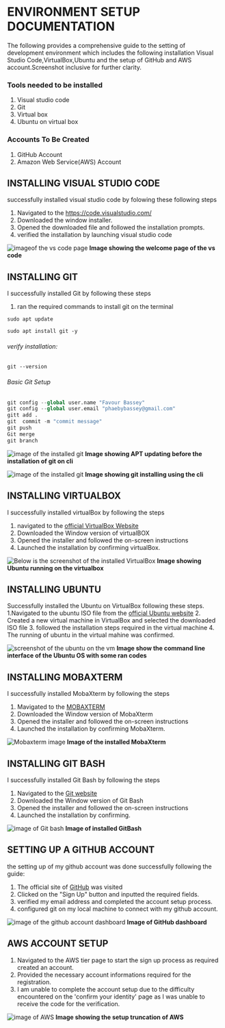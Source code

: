 # ENVIRONMENT SETUP DOCUMENTATION

The following provides a comprehensive guide to the setting of development environment which includes the following installation Visual Studio Code,VirtualBox,Ubuntu and the setup of GitHub and AWS account.Screenshot inclusive for further clarity.

### Tools needed to be installed

1. Visual studio code
2. Git
3. Virtual box
4. Ubuntu on virtual box 


### Accounts To Be Created
1. GitHub  Account
2. Amazon Web Service(AWS) Account

## INSTALLING VISUAL STUDIO CODE
successfully installed visual studio code by folowing these following steps

1. Navigated to the https://code.visualstudio.com/
2. Downloaded the window installer.
3. Opened the downloaded file and followed the installation prompts.
4. verified the installation by launching visual studio code


![imageof the vs code page](image/vscode_welcome_page.PNG)
__Image showing the welcome page of the vs code__


## INSTALLING GIT
I successfully installed Git by following these steps
1. ran the required commands to install git on the terminal

```
sudo apt update
```

```
sudo apt install git -y
```

###### verify installation:

```
git --version
```


###### Basic Git Setup

```python
git config --global user.name "Favour Bassey"
git config --global user.email "phaebybassey@gmail.com"
gitt add .
git  commit -m "commit message"
git push
Git merge
git branch
```


![image of the installed git](image/apt_updating.PNG)
__Image showing APT updating before the installation of git on cli__

![image of the installed git](image/git_installation_on_going.PNG)
__Image showing git installing using the cli__

## INSTALLING VIRTUALBOX
I successfully installed virtualBox by following the steps

1. navigated to the [official VirtualBox Website](https://www.virtualbox.org/)
2. Downloaded the Window version of virtualBOX
3. Opened the installer and followed the on-screen instructions
4. Launched the installation by confirming virtualBox.

![Below is the screenshot of the installed VirtualBox](image/virtualbox_screenshot.PNG)
__Image showing Ubuntu running on the virtualbox__

## INSTALLING UBUNTU
Successfully installed the Ubuntu on VirtualBox following these steps.
1.Navigated to the ubuntu ISO file from the [official Ubuntu website](https://ubuntu.com/)
2. Created a new virtual machine in VirtualBox and selected the downloaded ISO file
3. followed the installation steps required in the virtual machine
4. The running of ubuntu in the virtual mahine was confirmed.

![screenshot of the ubuntu on the vm](image/Screenshot_of_ubuntu.png)
__Image show the command line interface of the Ubuntu OS with some ran codes__


## INSTALLING MOBAXTERM
I successfully installed MobaXterm by following the steps

1. Mavigated to the [MOBAXTERM](https://mobaxterm.mobatek.net/) 
2. Downloaded the Window version of MobaXterm
3. Opened the installer and followed the on-screen instructions
4. Launched the installation by confirming MobaXterm.
   
![Mobaxterm image](image/mobaxterm2.PNG)
__Image of the installed MobaXterm__


## INSTALLING GIT BASH
I successfully installed Git Bash by following the steps

1. Navigated to the [Git website](https://git-scm.com/)
2. Downloaded the Window version of Git Bash
3. Opened the installer and followed the on-screen instructions
4. Launched the installation by confirming.
   
![image of Git bash](image/git_bash_screenshot.PNG)
__Image of installed GitBash__



## SETTING UP A GITHUB ACCOUNT
the setting up of my github account was done successfully following the guide:
1. The official site of [GitHub](https://github.com/) was visited
1. Clicked on the "Sign Up" button and inputted the required fields.
1. verified my email address and completed the account setup process.
1. configured git on my local machine to connect with my github account.

![image of the github account dashboard](image/github_dashboard_screenshot.PNG)
__Image of GitHub dashboard__


## AWS ACCOUNT SETUP
1. Navigated to the AWS tier page to start the sign up process as required created an account. 
1. Provided the necessary account informations required for the registration.
1. I am unable to complete the account setup due to the difficulty encountered on the 'confirm your identity' page as I was unable to receive the code for the verification.

![image of AWS](image/AWS_setup_page.PNG)
__Image showing the setup truncation of AWS__
